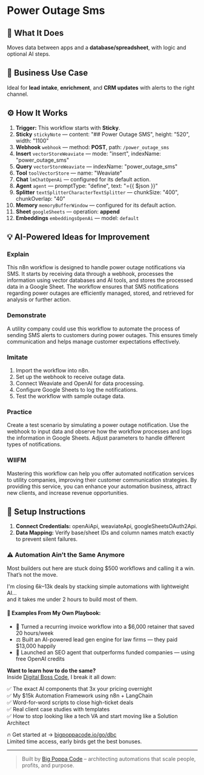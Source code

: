 # Power Outage Sms
  ## 🚀 What It Does
  Moves data between apps and a **database/spreadsheet**, with logic and optional AI steps.
  
  ## 💼 Business Use Case
  Ideal for **lead intake**, **enrichment**, and **CRM updates** with alerts to the right channel.
  
  ## ⚙️ How It Works
  1. **Trigger:** This workflow starts with **Sticky**.
  2. **Sticky** `stickyNote` — content: "## Power Outage SMS", height: "520", width: "1100"
3. **Webhook** `webhook` — method: **POST**, path: `/power_outage_sms`
4. **Insert** `vectorStoreWeaviate` — mode: "insert", indexName: "power_outage_sms"
5. **Query** `vectorStoreWeaviate` — indexName: "power_outage_sms"
6. **Tool** `toolVectorStore` — name: "Weaviate"
7. **Chat** `lmChatOpenAi` — configured for its default action.
8. **Agent** `agent` — promptType: "define", text: "={{ $json }}"
9. **Splitter** `textSplitterCharacterTextSplitter` — chunkSize: "400", chunkOverlap: "40"
10. **Memory** `memoryBufferWindow` — configured for its default action.
11. **Sheet** `googleSheets` — operation: **append**
12. **Embeddings** `embeddingsOpenAi` — model: `default`
  
  ## 💡 AI-Powered Ideas for Improvement
  ### Explain
This n8n workflow is designed to handle power outage notifications via SMS. It starts by receiving data through a webhook, processes the information using vector databases and AI tools, and stores the processed data in a Google Sheet. The workflow ensures that SMS notifications regarding power outages are efficiently managed, stored, and retrieved for analysis or further action.

### Demonstrate
A utility company could use this workflow to automate the process of sending SMS alerts to customers during power outages. This ensures timely communication and helps manage customer expectations effectively.

### Imitate
1. Import the workflow into n8n.
2. Set up the webhook to receive outage data.
3. Connect Weaviate and OpenAI for data processing.
4. Configure Google Sheets to log the notifications.
5. Test the workflow with sample outage data.

### Practice
Create a test scenario by simulating a power outage notification. Use the webhook to input data and observe how the workflow processes and logs the information in Google Sheets. Adjust parameters to handle different types of notifications.

### WIIFM
Mastering this workflow can help you offer automated notification services to utility companies, improving their customer communication strategies. By providing this service, you can enhance your automation business, attract new clients, and increase revenue opportunities.
  
  ## 🔧 Setup Instructions
  1. **Connect Credentials:** openAiApi, weaviateApi, googleSheetsOAuth2Api.
2. **Data Mapping:** Verify base/sheet IDs and column names match exactly to prevent silent failures.
  
### ⚠️ Automation Ain’t the Same Anymore

Most builders out here are stuck doing $500 workflows and calling it a win.  
That’s not the move.  

I'm closing $6k–$13k deals by stacking simple automations with lightweight AI...  
and it takes me under 2 hours to build most of them.

#### 🧠 Examples From My Own Playbook:
- 🔁 Turned a recurring invoice workflow into a $6,000 retainer that saved 20 hours/week  
- ⚖️ Built an AI-powered lead gen engine for law firms — they paid $13,000 happily  
- 🚀 Launched an SEO agent that outperforms funded companies — using free OpenAI credits  

**Want to learn how to do the same?**  
Inside [Digital Boss Code](https://bigpoppacode.io/go/dbc), I break it all down:

✅ The exact AI components that 3x your pricing overnight  
✅ My $15k Automation Framework using n8n + LangChain  
✅ Word-for-word scripts to close high-ticket deals  
✅ Real client case studies with templates  
✅ How to stop looking like a tech VA and start moving like a Solution Architect  

🔥 Get started at → [bigpoppacode.io/go/dbc](https://bigpoppacode.io/go/dbc)  
Limited time access, early birds get the best bonuses.

---
> Built by [Big Poppa Code](https://bigpoppacode.io) – architecting automations that scale people, profits, and purpose.
  